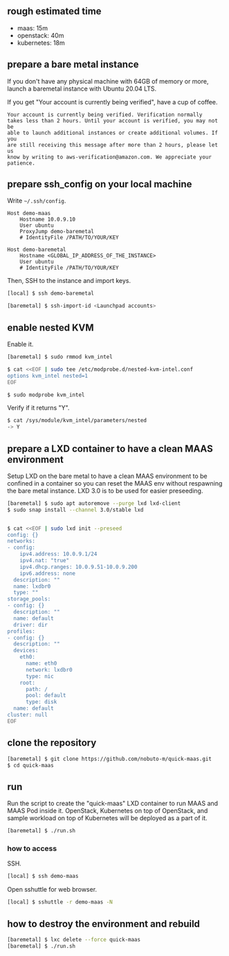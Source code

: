 ## rough estimated time

- maas: 15m
- openstack: 40m
- kubernetes: 18m

## prepare a bare metal instance

If you don't have any physical machine with 64GB of memory or more,
launch a baremetal instance with Ubuntu 20.04 LTS.

If you get "Your account is currently being verified", have a cup of
coffee.

```
Your account is currently being verified. Verification normally
takes less than 2 hours. Until your account is verified, you may not be
able to launch additional instances or create additional volumes. If you
are still receiving this message after more than 2 hours, please let us
know by writing to aws-verification@amazon.com. We appreciate your
patience.
```

## prepare ssh_config on your local machine

Write `~/.ssh/config`.

```
Host demo-maas
    Hostname 10.0.9.10
    User ubuntu
    ProxyJump demo-baremetal
    # IdentityFile /PATH/TO/YOUR/KEY

Host demo-baremetal
    Hostname <GLOBAL_IP_ADDRESS_OF_THE_INSTANCE>
    User ubuntu
    # IdentityFile /PATH/TO/YOUR/KEY
```

Then, SSH to the instance and import keys.

``` bash
[local] $ ssh demo-baremetal

[baremetal] $ ssh-import-id <Launchpad accounts>
```

## enable nested KVM

Enable it.

```bash
[baremetal] $ sudo rmmod kvm_intel

$ cat <<EOF | sudo tee /etc/modprobe.d/nested-kvm-intel.conf
options kvm_intel nested=1
EOF

$ sudo modprobe kvm_intel
```

Verify if it returns "Y".

```bash
$ cat /sys/module/kvm_intel/parameters/nested
-> Y
```


## prepare a LXD container to have a clean MAAS environment

Setup LXD on the bare metal to have a clean MAAS environment to be
confined in a container so you can reset the MAAS env without respawning
the bare metal instance. LXD 3.0 is to be used for easier preseeding.

```bash
[baremetal] $ sudo apt autoremove --purge lxd lxd-client
$ sudo snap install --channel 3.0/stable lxd


$ cat <<EOF | sudo lxd init --preseed
config: {}
networks:
- config:
    ipv4.address: 10.0.9.1/24
    ipv4.nat: "true"
    ipv4.dhcp.ranges: 10.0.9.51-10.0.9.200
    ipv6.address: none
  description: ""
  name: lxdbr0
  type: ""
storage_pools:
- config: {}
  description: ""
  name: default
  driver: dir
profiles:
- config: {}
  description: ""
  devices:
    eth0:
      name: eth0
      network: lxdbr0
      type: nic
    root:
      path: /
      pool: default
      type: disk
  name: default
cluster: null
EOF
```

## clone the repository

```bash
[baremetal] $ git clone https://github.com/nobuto-m/quick-maas.git
$ cd quick-maas
```


## run

Run the script to create the "quick-maas" LXD container to run MAAS and
MAAS Pod inside it. OpenStack, Kubernetes on top of OpenStack, and sample workload on top of Kubernetes will be deployed as a part of it.

```bash
[baremetal] $ ./run.sh
```


### how to access

SSH.

```bash
[local] $ ssh demo-maas
```

Open sshuttle for web browser.

```bash
[local] $ sshuttle -r demo-maas -N
```


## how to destroy the environment and rebuild

```bash
[baremetal] $ lxc delete --force quick-maas
[baremetal] $ ./run.sh
```
